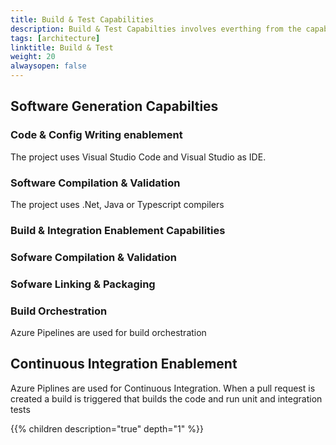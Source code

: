 ```yaml
---
title: Build & Test Capabilities
description: Build & Test Capabilties involves everthing from the capability to write code to the different types of testing
tags: [architecture]
linktitle: Build & Test
weight: 20
alwaysopen: false
---
```




## Software Generation Capabilties

### Code & Config Writing enablement
The project uses Visual Studio Code and Visual Studio as IDE.

### Software Compilation & Validation
The project uses .Net, Java or Typescript compilers


### Build & Integration Enablement Capabilities

### Sofware Compilation & Validation

### Sofware Linking & Packaging



### Build Orchestration
Azure Pipelines are used for build orchestration


## Continuous Integration Enablement
Azure Piplines are used for Continuous Integration. When a pull request is created a build is triggered that builds the code and run unit and integration tests

{{% children description="true" depth="1" %}}
